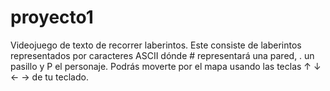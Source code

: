 # proyecto1
Videojuego de texto de recorrer laberintos. Este consiste de laberintos representados por caracteres ASCII dónde # representará una pared, . un pasillo y P el personaje.  Podrás moverte por el mapa usando las teclas ↑ ↓ ← → de tu teclado.
